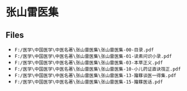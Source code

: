# 张山雷医集

## Files

- `F:/医学\中国医学\中医名著\张山雷医集\张山雷医集-00-目录.pdf`
- `F:/医学\中国医学\中医名著\张山雷医集\张山雷医集-01-读素问识小录.pdf`
- `F:/医学\中国医学\中医名著\张山雷医集\张山雷医集-03-本草正义.pdf`
- `F:/医学\中国医学\中医名著\张山雷医集\张山雷医集-10-小儿药证直诀筏正.pdf`
- `F:/医学\中国医学\中医名著\张山雷医集\张山雷医集-13-籀簃谈医一得集.pdf`
- `F:/医学\中国医学\中医名著\张山雷医集\张山雷医集-15-籀簃医话.pdf`
